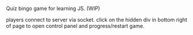 Quiz bingo game for learning JS. (WIP)

players connect to server via socket. click on the hidden div in bottom right of page to open control panel and progress/restart game.
